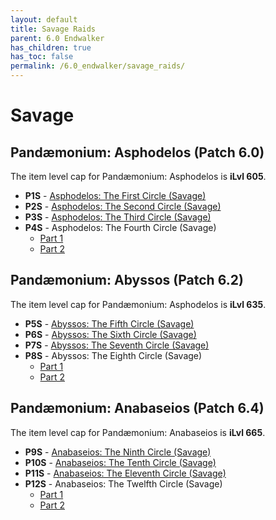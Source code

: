 ```yaml
---
layout: default
title: Savage Raids
parent: 6.0 Endwalker
has_children: true
has_toc: false
permalink: /6.0_endwalker/savage_raids/
---
```


# Savage

## Pandæmonium: Asphodelos (Patch 6.0)

The item level cap for Pandæmonium: Asphodelos is **iLvl 605**.

- **P1S** - [Asphodelos: The First Circle (Savage)](p1s.en.md)
- **P2S** - [Asphodelos: The Second Circle (Savage)](p2s.en.md)
- **P3S** - [Asphodelos: The Third Circle (Savage)](p3s.en.md)
- **P4S** - Asphodelos: The Fourth Circle (Savage)
	- [Part 1](p4s_1.en.md)
	- [Part 2](p4s_2.en.md)

## Pandæmonium: Abyssos (Patch 6.2)

The item level cap for Pandæmonium: Asphodelos is **iLvl 635**.

- **P5S** - [Abyssos: The Fifth Circle (Savage)](p5s.en.md)
- **P6S** - [Abyssos: The Sixth Circle (Savage)](p6s.en.md)
- **P7S** - [Abyssos: The Seventh Circle (Savage)](p7s.en.md)
- **P8S** - Abyssos: The Eighth Circle (Savage)
	- [Part 1](p8s_1.en.md)
	- [Part 2](p8s_2.en.md)

## Pandæmonium: Anabaseios (Patch 6.4)

The item level cap for Pandæmonium: Anabaseios is **iLvl 665**.

- **P9S** - [Anabaseios: The Ninth Circle (Savage)](p9s.en.md)
- **P10S** - [Anabaseios: The Tenth Circle (Savage)](p10s.en.md)
- **P11S** - [Anabaseios: The Eleventh Circle (Savage)](p11s.en.md)
- **P12S** - Anabaseios: The Twelfth Circle (Savage)
	- [Part 1](p12s_1.en.md)
	- [Part 2](p12s_2.en.md)
